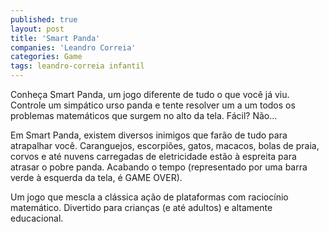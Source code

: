 ```yaml
---
published: true
layout: post
title: 'Smart Panda'
companies: 'Leandro Correia'
categories: Game
tags: leandro-correia infantil
---
```

Conheça Smart Panda, um jogo diferente de tudo o que você já viu. Controle um simpático urso panda e tente resolver um a um todos os problemas matemáticos que surgem no alto da tela. Fácil? Não...

Em Smart Panda, existem diversos inimigos que farão de tudo para atrapalhar você. Caranguejos, escorpiões, gatos, macacos, bolas de praia, corvos e até nuvens carregadas de eletricidade estão à espreita para atrasar o pobre panda. Acabando o tempo (representado por uma barra verde à esquerda da tela, é GAME OVER).

Um jogo que mescla a clássica ação de plataformas com raciocínio matemático. Divertido para crianças (e até adultos) e altamente educacional.


